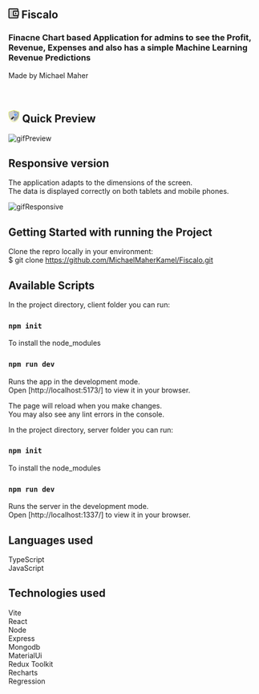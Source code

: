 ## <img src="./client/public/fiscalo.svg" height="20"/> Fiscalo

### Finacne Chart based Application for admins to see the Profit, Revenue, Expenses and also has a simple Machine Learning Revenue Predictions

Made by Michael Maher

<br />

## <img src="./client/public/quick.png" height="25"/> Quick Preview

![gifPreview](./client/public/Fiscalo.gif)

## Responsive version

The application adapts to the dimensions of the screen. <br />
The data is displayed correctly on both tablets and mobile phones.

![gifResponsive](./client/public/Fiscalo_Responsive.gif)

## Getting Started with running the Project

Clone the repro locally in your environment: <br />
$ git clone https://github.com/MichaelMaherKamel/Fiscalo.git

## Available Scripts

In the project directory, client folder you can run:

### `npm init`

To install the node_modules

### `npm run dev`

Runs the app in the development mode.\
Open [http://localhost:5173/] to view it in your browser.

The page will reload when you make changes.\
You may also see any lint errors in the console.

In the project directory, server folder you can run:

### `npm init`

To install the node_modules

### `npm run dev`

Runs the server in the development mode.\
Open [http://localhost:1337/] to view it in your browser.

## Languages used

TypeScript <br />
JavaScript <br />

## Technologies used

Vite <br />
React <br />
Node <br />
Express <br />
Mongodb <br />
MaterialUi <br />
Redux Toolkit <br />
Recharts <br />
Regression <br />
